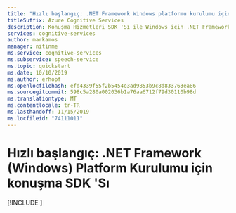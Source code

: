 ```yaml
---
title: "Hızlı başlangıç: .NET Framework Windows platformu kurulumu için konuşma SDK 'Sı-konuşma hizmeti"
titleSuffix: Azure Cognitive Services
description: Konuşma Hizmetleri SDK 'Sı ile Windows için .NET Framework C# altında platformunuzu ayarlamak için bu kılavuzu kullanın.
services: cognitive-services
author: markamos
manager: nitinme
ms.service: cognitive-services
ms.subservice: speech-service
ms.topic: quickstart
ms.date: 10/10/2019
ms.author: erhopf
ms.openlocfilehash: efd4339f55f2b5454e3ad9853b9c8d833763ea86
ms.sourcegitcommit: 598c5a280a002036b1a76aa6712f79d30110b98d
ms.translationtype: MT
ms.contentlocale: tr-TR
ms.lasthandoff: 11/15/2019
ms.locfileid: "74111011"
---
```

# <a name="quickstart-speech-sdk-for-net-framework-windows-platform-setup"></a>Hızlı başlangıç: .NET Framework (Windows) Platform Kurulumu için konuşma SDK 'Sı

[!INCLUDE [](includes/quickstarts/platform/csharp-dotnet-windows.md)]